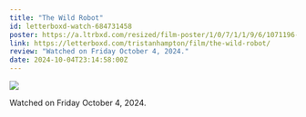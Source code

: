 ```yaml
---
title: "The Wild Robot"
id: letterboxd-watch-684731458
poster: https://a.ltrbxd.com/resized/film-poster/1/0/7/1/1/9/6/1071196-the-wild-robot-0-600-0-900-crop.jpg?v=a70bdbaea0
link: https://letterboxd.com/tristanhampton/film/the-wild-robot/
review: "Watched on Friday October 4, 2024."
date: 2024-10-04T23:14:58:00Z
---
```

 <p><img src="https://a.ltrbxd.com/resized/film-poster/1/0/7/1/1/9/6/1071196-the-wild-robot-0-600-0-900-crop.jpg?v=a70bdbaea0"/></p> <p>Watched on Friday October 4, 2024.</p>